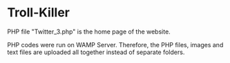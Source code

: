 # Troll-Killer
PHP file "Twitter_3.php" is the home page of the website.

PHP codes were run on WAMP Server. Therefore, the PHP files, images and text files are uploaded all together instead of separate folders.
